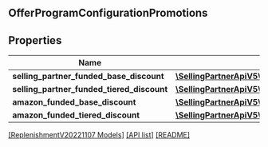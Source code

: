 ## OfferProgramConfigurationPromotions

## Properties

Name | Type | Description | Notes
------------ | ------------- | ------------- | -------------
**selling_partner_funded_base_discount** | [**\SellingPartnerApiV5\Model\ReplenishmentV20221107\OfferProgramConfigurationPromotionsDiscountFunding**](OfferProgramConfigurationPromotionsDiscountFunding.md) |  | [optional]
**selling_partner_funded_tiered_discount** | [**\SellingPartnerApiV5\Model\ReplenishmentV20221107\OfferProgramConfigurationPromotionsDiscountFunding**](OfferProgramConfigurationPromotionsDiscountFunding.md) |  | [optional]
**amazon_funded_base_discount** | [**\SellingPartnerApiV5\Model\ReplenishmentV20221107\OfferProgramConfigurationPromotionsDiscountFunding**](OfferProgramConfigurationPromotionsDiscountFunding.md) |  | [optional]
**amazon_funded_tiered_discount** | [**\SellingPartnerApiV5\Model\ReplenishmentV20221107\OfferProgramConfigurationPromotionsDiscountFunding**](OfferProgramConfigurationPromotionsDiscountFunding.md) |  | [optional]

[[ReplenishmentV20221107 Models]](../) [[API list]](../../Api) [[README]](../../../README.md)
